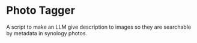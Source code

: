 # Photo Tagger

A script to make an LLM give description to images so they are searchable by metadata in synology photos.
